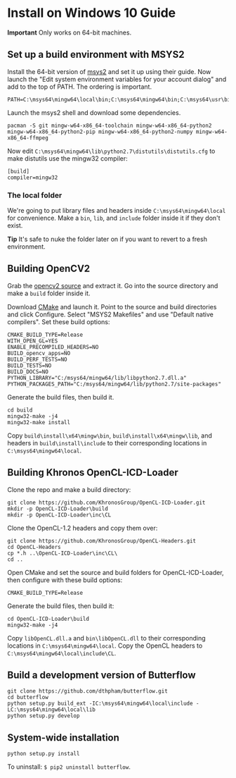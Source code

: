# Install on Windows 10 Guide
**Important** Only works on 64-bit machines.

## Set up a build environment with MSYS2
Install the 64-bit version of [msys2](https://msys2.github.io/) and set it up
using their guide. Now launch the "Edit system environment variables for your
account dialog" and add to the top of PATH. The ordering is important.
```
PATH=C:\msys64\mingw64\local\bin;C:\msys64\mingw64\bin;C:\msys64\usr\bin
```
Launch the msys2 shell and download some dependencies.
```
pacman -S git mingw-w64-x86_64-toolchain mingw-w64-x86_64-python2  mingw-w64-x86_64-python2-pip mingw-w64-x86_64-python2-numpy mingw-w64-x86_64-ffmpeg
```
Now edit `C:\msys64\mingw64\lib\python2.7\distutils\distutils.cfg` to make
distutils use the mingw32 compiler:
```
[build]
compiler=mingw32
```

### The local folder
We're going to put library files and headers inside `C:\msys64\mingw64\local`
for convenience. Make a `bin`, `lib`, and `include` folder inside it if they
don't exist.

**Tip** It's safe to nuke the folder later on if you want to revert to a fresh
environment.

## Building OpenCV2
Grab the [opencv2 source](https://github.com/opencv/opencv/releases) and
extract it. Go into the source directory and make a `build` folder inside it.

Download [CMake](https://cmake.org/) and launch it. Point to the source and
build directories and click Configure. Select "MSYS2 Makefiles" and use
"Default native compilers". Set these build options:
```
CMAKE_BUILD_TYPE=Release
WITH_OPEN_GL=YES
ENABLE_PRECOMPILED_HEADERS=NO
BUILD_opencv_apps=NO
BUILD_PERF_TESTS=NO
BUILD_TESTS=NO
BUILD_DOCS=NO
PYTHON_LIBRARY="C:/msys64/mingw64/lib/libpython2.7.dll.a"
PYTHON_PACKAGES_PATH="C:/msys64/mingw64/lib/python2.7/site-packages"
```
Generate the build files, then build it.
```
cd build
mingw32-make -j4
mingw32-make install
```  

Copy `build\install\x64\mingw\bin`, `build\install\x64\mingw\lib`, and headers
in `build\install\include` to their corresponding locations in
`C:\msys64\mingw64\local`.

## Building Khronos OpenCL-ICD-Loader
Clone the repo and make a build directory:
```
git clone https://github.com/KhronosGroup/OpenCL-ICD-Loader.git
mkdir -p OpenCL-ICD-Loader\build
mkdir -p OpenCL-ICD-Loader\inc\CL
```
Clone the OpenCL-1.2 headers and copy them over:
```
git clone https://github.com/KhronosGroup/OpenCL-Headers.git
cd OpenCL-Headers
cp *.h ..\OpenCL-ICD-Loader\inc\CL\
cd ..
```

Open CMake and set the source and build folders for OpenCL-ICD-Loader, then
configure with these build options:
```
CMAKE_BUILD_TYPE=Release
```

Generate the build files, then build it:
```
cd OpenCL-ICD-Loader\build
mingw32-make -j4
```

Copy `libOpenCL.dll.a` and `bin\libOpenCL.dll` to their corresponding locations
in `C:\msys64\mingw64\local`. Copy the OpenCL headers to
`C:\msys64\mingw64\local\include\CL`.

## Build a development version of Butterflow

```
git clone https://github.com/dthpham/butterflow.git
cd butterflow
python setup.py build_ext -IC:\msys64\mingw64\local\include -LC:\msys64\mingw64\local\lib
python setup.py develop
```

## System-wide installation
```
python setup.py install
```
To uninstall: `$ pip2 uninstall butterflow`.
